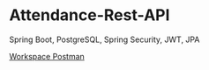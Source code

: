 # Attendance-Rest-API
Spring Boot, PostgreSQL, Spring Security, JWT, JPA

[Workspace Postman](https://app.getpostman.com/join-team?invite_code=18546e1c83bed480966f0d458fa90340&target_code=1738ee25ba4bbac8566dd5079226c8a5)
